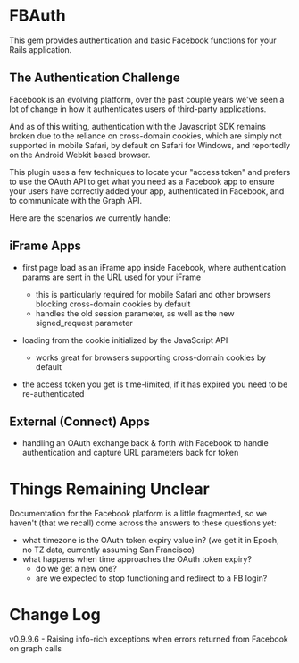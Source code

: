 FBAuth
======

This gem provides authentication and basic Facebook functions for your Rails application.

The Authentication Challenge
----------------------------

Facebook is an evolving platform, over the past couple years we've seen a lot of change in how it authenticates users of
third-party applications.

And as of this writing, authentication with the Javascript SDK remains broken due to the reliance on cross-domain
cookies, which are simply not supported in mobile Safari, by default on Safari for Windows, and reportedly on the
Android Webkit based browser.

This plugin uses a few techniques to locate your "access token" and prefers to use the OAuth API to get what you need as
a Facebook app to ensure your users have correctly added your app, authenticated in Facebook, and to communicate with
the Graph API.

Here are the scenarios we currently handle:

iFrame Apps
-----------

- first page load as an iFrame app inside Facebook, where authentication params are sent in the URL used for your iFrame
  - this is particularly required for mobile Safari and other browsers blocking cross-domain cookies by default
  - handles the old session parameter, as well as the new signed_request parameter

- loading from the cookie initialized by the JavaScript API
  - works great for browsers supporting cross-domain cookies by default

- the access token you get is time-limited, if it has expired you need to be re-authenticated

External (Connect) Apps
-----------------------

- handling an OAuth exchange back & forth with Facebook to handle authentication and capture URL parameters back for
  token

Things Remaining Unclear
========================

Documentation for the Facebook platform is a little fragmented, so we haven't (that we recall) come across the answers
to these questions yet:

- what timezone is the OAuth token expiry value in? (we get it in Epoch, no TZ data, currently assuming San Francisco)
- what happens when time approaches the OAuth token expiry?
    - do we get a new one?
    - are we expected to stop functioning and redirect to a FB login?

Change Log
==========

v0.9.9.6 - Raising info-rich exceptions when errors returned from Facebook on graph calls
